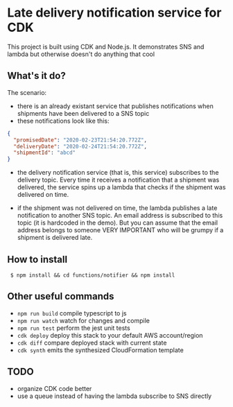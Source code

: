 # Late delivery notification service for CDK
This project is built using CDK and Node.js. It demonstrates SNS and lambda but otherwise doesn't do anything that cool

## What's it do?
The scenario:

- there is an already existant service that publishes notifications when shipments have been delivered to a SNS topic
- these notifications look like this:

```json
{
  "promisedDate": "2020-02-23T21:54:20.772Z",
  "deliveryDate": "2020-02-24T21:54:20.772Z",
  "shipmentId": "abcd" 
}
```

- the delivery notification service (that is, this service) subscribes to the delivery topic. Every time it receives a notification that a shipment was delivered, the service spins up a lambda that checks if the shipment was delivered on time.

- if the shipment was not delivered on time, the lambda publishes a late notification to another SNS topic. An email address is subscribed to this topic (it is hardcoded in the demo). But you can assume that the email address belongs to someone VERY IMPORTANT who will be grumpy if a shipment is delivered late.

## How to install
` $ npm install && cd functions/notifier && npm install`

## Other useful commands

 * `npm run build`   compile typescript to js
 * `npm run watch`   watch for changes and compile
 * `npm run test`    perform the jest unit tests
 * `cdk deploy`      deploy this stack to your default AWS account/region
 * `cdk diff`        compare deployed stack with current state
 * `cdk synth`       emits the synthesized CloudFormation template

 ## TODO
 - organize CDK code better
 - use a queue instead of having the lambda subscribe to SNS directly
